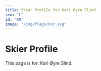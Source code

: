 ```yaml
---
title: Skier Profile for Kari Øyre Slind
sex: "L"
id: "89"
image: "/img/flags/nor.svg" 
---
```


# Skier Profile

This page is for: Kari Øyre Slind.
    